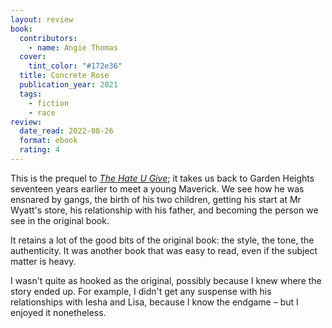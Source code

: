 ```yaml
---
layout: review
book:
  contributors:
    - name: Angie Thomas
  cover:
    tint_color: "#172e36"
  title: Concrete Rose
  publication_year: 2021
  tags:
    - fiction
    - race
review:
  date_read: 2022-08-26
  format: ebook
  rating: 4
---
```


This is the prequel to [*The Hate U Give*](/reviews/the-hate-u-give/); it takes us back to Garden Heights seventeen years earlier to meet a young Maverick.
We see how he was ensnared by gangs, the birth of his two children, getting his start at Mr Wyatt's store, his relationship with his father, and becoming the person we see in the original book.

It retains a lot of the good bits of the original book: the style, the tone, the authenticity.
It was another book that was easy to read, even if the subject matter is heavy.

I wasn't quite as hooked as the original, possibly because I knew where the story ended up.
For example, I didn't get any suspense with his relationships with Iesha and Lisa, because I know the endgame – but I enjoyed it nonetheless.

